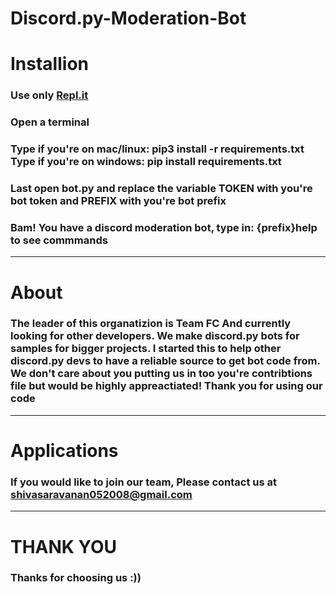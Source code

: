 # Discord.py-Moderation-Bot

# Installion
### Use only [Repl.it](https://repl.it)
### Open a terminal 
### Type if you're on mac/linux: pip3 install -r requirements.txt Type if you're on windows: pip install requirements.txt
### Last open bot.py and replace the variable TOKEN with you're bot token and PREFIX with you're bot prefix
### Bam! You have a discord moderation bot, type in: {prefix}help to see commmands

---

# About
### The leader of this organatizion is Team FC And currently looking for other developers. We make discord.py bots for samples for bigger projects. I started this to help other discord.py devs to have a reliable source to get bot code from. We don't care about you putting us in too you're contribtions file but would be highly appreactiated! Thank you for using our code

---

# Applications
### If you would like to join our team, Please contact us at shivasaravanan052008@gmail.com 

---
# THANK YOU 
### Thanks for choosing us :)) 
